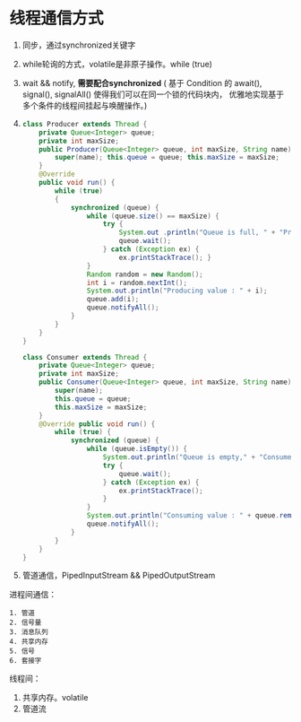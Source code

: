 # 线程通信方式

1. 同步，通过synchronized关键字

2. while轮询的方式，volatile是非原子操作。while (true)

3. wait && notify, **需要配合synchronized**  ( 基于 Condition 的 await(), signal(), signalAll() 使得我们可以在同一个锁的代码块内， 优雅地实现基于多个条件的线程间挂起与唤醒操作。)

4. ```java
   class Producer extends Thread { 
       private Queue<Integer> queue; 
       private int maxSize; 
       public Producer(Queue<Integer> queue, int maxSize, String name){ 
           super(name); this.queue = queue; this.maxSize = maxSize; 
       } 
       @Override 
       public void run() { 
           while (true) 
           { 
               synchronized (queue) { 
                   while (queue.size() == maxSize) { 
                       try { 
                           System.out .println("Queue is full, " + "Producer thread waiting for " + "consumer to take something from queue"); 
                           queue.wait(); 
                       } catch (Exception ex) { 
                           ex.printStackTrace(); } 
                   } 
                   Random random = new Random(); 
                   int i = random.nextInt(); 
                   System.out.println("Producing value : " + i); 
                   queue.add(i);
                   queue.notifyAll(); 
               } 
           } 
       } 
   } 
   
   class Consumer extends Thread { 
       private Queue<Integer> queue; 
       private int maxSize; 
       public Consumer(Queue<Integer> queue, int maxSize, String name){ 
           super(name); 
           this.queue = queue; 
           this.maxSize = maxSize; 
       } 
       @Override public void run() { 
           while (true) { 
               synchronized (queue) { 
                   while (queue.isEmpty()) { 
                       System.out.println("Queue is empty," + "Consumer thread is waiting" + " for producer thread to put something in queue"); 
                       try { 
                           queue.wait(); 
                       } catch (Exception ex) { 
                           ex.printStackTrace(); 
                       } 
                   } 
                   System.out.println("Consuming value : " + queue.remove()); 
                   queue.notifyAll(); 
               } 
           } 
       } 
   }
   ```

5. 管道通信，PipedInputStream && PipedOutputStream



进程间通信：

 	1. 管道
 	2. 信号量
 	3. 消息队列
 	4. 共享内存
 	5. 信号
 	6. 套接字



线程间：

1. 共享内存。volatile
2. 管道流